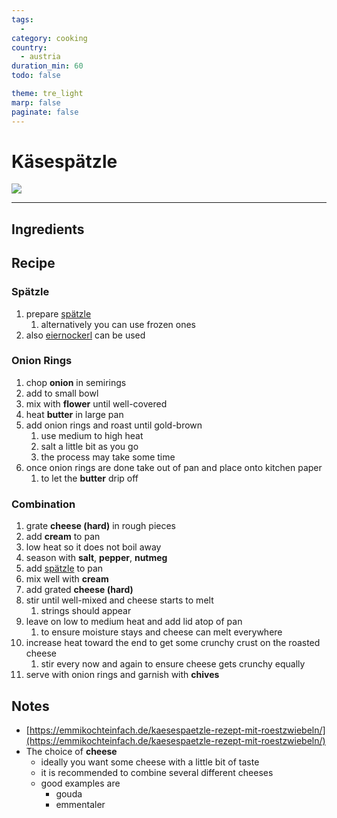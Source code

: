 ```yaml
---
tags:
  - 
category: cooking
country:
  - austria
duration_min: 60
todo: false

theme: tre_light
marp: false
paginate: false
---
```


# Käsespätzle

![](../../gfx/PXL_20250305_090156369.jpg)

--- 

## Ingredients

## Recipe

### Spätzle
1. prepare [spätzle](./Spaetzle.md)
    1. alternatively you can use frozen ones
1. also [eiernockerl](./Eiernockerl.md) can be used

### Onion Rings
1. chop **onion** in semirings
1. add to small bowl
1. mix with **flower** until well-covered
1. heat **butter** in large pan
1. add onion rings and roast until gold-brown
    1. use medium to high heat
    1. salt a little bit as you go
    1. the process may take some time
1. once onion rings are done take out of pan and place onto kitchen paper
    1. to let the **butter** drip off

### Combination
1. grate **cheese (hard)** in rough pieces
1. add **cream** to pan
1. low heat so it does not boil away
1. season with **salt**, **pepper**, **nutmeg**
1. add [spätzle](./Spaetzle.md) to pan
1. mix well with **cream**
1. add grated **cheese (hard)**
1. stir until well-mixed and cheese starts to melt 
    1. strings should appear
1. leave on low to medium heat and add lid atop of pan
    1. to ensure moisture stays and cheese can melt everywhere
1. increase heat toward the end to get some crunchy crust on the roasted cheese
    1. stir every now and again to ensure cheese gets crunchy equally
1. serve with onion rings and garnish with **chives**

## Notes
* [https://emmikochteinfach.de/kaesespaetzle-rezept-mit-roestzwiebeln/](https://emmikochteinfach.de/kaesespaetzle-rezept-mit-roestzwiebeln/)
* The choice of **cheese**
    * ideally you want some cheese with a little bit of taste
    * it is recommended to combine several different cheeses
    * good examples are
        * gouda
        * emmentaler
